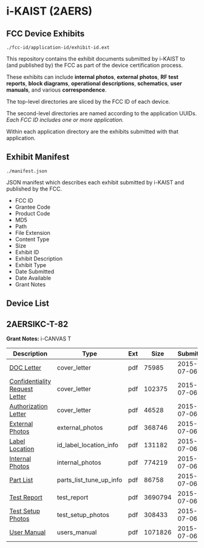 # i-KAIST (2AERS)
## FCC Device Exhibits

```
./fcc-id/application-id/exhibit-id.ext
```

This repository contains the exhibit documents submitted by i-KAIST to (and published by) the FCC as part of the device certification process.

These exhibits can include **internal photos**, **external photos**, **RF test reports**, **block diagrams**, **operational descriptions**, **schematics**, **user manuals**, and various **correspondence**.

The top-level directories are sliced by the FCC ID of each device.

The second-level directories are named according to the application UUIDs. *Each FCC ID includes one or more application.*

Within each application directory are the exhibits submitted with that application. 

## Exhibit Manifest

```
./manifest.json
```

JSON manifest which describes each exhibit submitted by i-KAIST and published by the FCC.

- FCC ID
- Grantee Code
- Product Code
- MD5
- Path
- File Extension
- Content Type
- Size
- Exhibit ID
- Exhibit Description
- Exhibit Type
- Date Submitted
- Date Available
- Grant Notes

## Device List
## 2AERSIKC-T-82
**Grant Notes:** i-CANVAS T

| Description | Type | Ext | Size | Submitted | Available |
| ----------- | ---- | --- | ---- | --------- | --------- |
| [DOC Letter](2AERSIKC-T-82/b0231cb5302cce19261dbeeb9a56d7b7/2667324.pdf) | cover_letter | pdf | 75985 | 2015-07-06 | 2015-07-06 |
| [Confidentiality Request Letter](2AERSIKC-T-82/b0231cb5302cce19261dbeeb9a56d7b7/2667325.pdf) | cover_letter | pdf | 102375 | 2015-07-06 | 2015-07-06 |
| [Authorization Letter](2AERSIKC-T-82/b0231cb5302cce19261dbeeb9a56d7b7/2667326.pdf) | cover_letter | pdf | 46528 | 2015-07-06 | 2015-07-06 |
| [External Photos](2AERSIKC-T-82/b0231cb5302cce19261dbeeb9a56d7b7/2667323.pdf) | external_photos | pdf | 368746 | 2015-07-06 | 2015-07-06 |
| [Label Location](2AERSIKC-T-82/b0231cb5302cce19261dbeeb9a56d7b7/2667321.pdf) | id_label_location_info | pdf | 131182 | 2015-07-06 | 2015-07-06 |
| [Internal Photos](2AERSIKC-T-82/b0231cb5302cce19261dbeeb9a56d7b7/2667322.pdf) | internal_photos | pdf | 774219 | 2015-07-06 | 2015-07-06 |
| [Part List](2AERSIKC-T-82/b0231cb5302cce19261dbeeb9a56d7b7/2667320.pdf) | parts_list_tune_up_info | pdf | 86758 | 2015-07-06 | 2015-07-06 |
| [Test Report](2AERSIKC-T-82/b0231cb5302cce19261dbeeb9a56d7b7/2667319.pdf) | test_report | pdf | 3690794 | 2015-07-06 | 2015-07-06 |
| [Test Setup Photos](2AERSIKC-T-82/b0231cb5302cce19261dbeeb9a56d7b7/2667318.pdf) | test_setup_photos | pdf | 308433 | 2015-07-06 | 2015-07-06 |
| [User Manual](2AERSIKC-T-82/b0231cb5302cce19261dbeeb9a56d7b7/2667317.pdf) | users_manual | pdf | 1071826 | 2015-07-06 | 2015-07-06 |
